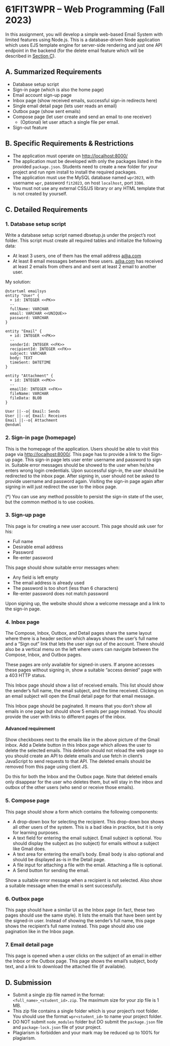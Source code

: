 # 61FIT3WPR – Web Programming (Fall 2023)

In this assignment, you will develop a simple web-based Email System with limited features using Node.js. This is a database-driven Node application which uses EJS template engine for server-side rendering and just one API endpoint in the backend (for the delete email feature which will be described in [Section C](#c-detailed-requirements)).

## A. Summarized Requirements

- Database setup script
- Sign-in page (which is also the home page)
- Email account sign-up page
- Inbox page (show received emails, successful sign-in redirects here)
- Single email detail page (lets user reads an email)
- Outbox page (show sent emails)
- Compose page (let user create and send an email to one receiver)
  - (Optional) let user attach a single file per email.
- Sign-out feature

## B. Specific Requirements & Restrictions

- The application must operate on <http://localhost:8000/>
- The application must be developed with only the packages listed in the provided `package.json`. Students need to create a new folder for your project and run npm install to install the required packages.
- The application must use the MySQL database named `wpr2023`, with username `wpr`, password `fit2023`, on host `localhost`, port `3306`.
- You must not use any external CSS/JS library or any HTML template that is not created by yourself.

## C. Detailed Requirements

### 1. Database setup script

Write a database setup script named dbsetup.js under the project’s root folder. This script must create all required tables and initialize the following data:

- At least 3 users, one of them has the email address <a@a.com>
- At least 8 email messages between these users. <a@a.com> has received at least 2 emails from others and and sent at least 2 email to another user.

My solution:

```plantuml
@startuml emailsys
entity "User" {
  + id: INTEGER <<PK>>
  --
  fullName: VARCHAR
  email: VARCHAR <<UNIQUE>>
  password: VARCHAR
}

entity "Email" {
  + id: INTEGER <<PK>>
  --
  senderId: INTEGER <<FK>>
  recipientId: INTEGER <<FK>>
  subject: VARCHAR
  body: TEXT
  timeSent: DATETIME
}

entity "Attachment" {
  + id: INTEGER <<PK>>
  --
  emailId: INTEGER <<FK>>
  fileName: VARCHAR
  fileData: BLOB
}

User ||--o{ Email: Sends
User ||--o{ Email: Receives
Email ||--o{ Attachment
@enduml
```

### 2. Sign-in page (homepage)

This is the homepage of the application. Users should be able to visit this page via <http://localhost:8000/>. This page has to provide a link to the Sign-up page. This sign-in page lets user enter username and password to sign in. Suitable error messages should be showed to the user when he/she enters wrong login credentials. Upon successful sign-in, the user should be redirected to the inbox page. After signing in, user should not be asked to provide username and password again. Visiting the sign-in page again after signing in will just redirect the user to the inbox page.

(*) You can use any method possible to persist the sign-in state of the user, but the common method is to use cookies.

### 3. Sign-up page

This page is for creating a new user account. This page should ask user for his:

- Full name
- Desirable email address
- Password
- Re-enter password

This page should show suitable error messages when:

- Any field is left empty
- The email address is already used
- The password is too short (less than 6 characters)
- Re-enter password does not match password

Upon signing up, the website should show a welcome message and a link to the sign-in page.

### 4. Inbox page

The Compose, Inbox, Outbox, and Detail pages share the same layout where there is a header section which always shows the user’s full name and a “Sign out” link that lets the user sign out of the account. There should also be a vertical menu on the left where users can navigate between the Compose, Inbox, and Outbox pages.

These pages are only available for signed-in users. If anyone accesses these pages without signing in, show a suitable “access denied” page with a 403 HTTP status.

This Inbox page should show a list of received emails. This list should show the sender’s full name, the email subject, and the time received. Clicking on an email subject will open the Email detail page for that email message.

This Inbox page should be paginated. It means that you don’t show all emails in one page but should show 5 emails per page instead. You should provide the user with links to different pages of the inbox.

#### Advanced requirement

Show checkboxes next to the emails like in the above picture of the Gmail inbox. Add a Delete button in this Inbox page which allows the user to delete the selected emails. This deletion should not reload the web page so you should create an API to delete emails and use fetch in client’s JavaScript to send requests to that API. The deleted emails should be removed from this page using client JS.

Do this for both the Inbox and the Outbox page. Note that deleted emails only disappear for the user who deletes them, but will stay in the inbox and outbox of the other users (who send or receive those emails).

### 5. Compose page

This page should show a form which contains the following components:

- A drop-down box for selecting the recipient. This drop-down box shows all other users of the system. This is a bad idea in practice, but it is only for learning purposes.
- A text field for entering the email subject. Email subject is optional. You should display the subject as (no subject) for emails without a subject like Gmail does.
- A text area for entering the email’s body. Email body is also optional and should be displayed as-is in the Detail page.
- A file input for attaching a file with the email. Attaching a file is optional.
- A Send button for sending the email.

Show a suitable error message when a recipient is not selected. Also show a suitable message when the email is sent successfully.

### 6. Outbox page

This page should have a similar UI as the Inbox page (in fact, these two pages should use the same style). It lists the emails that have been sent by the signed-in user. Instead of showing the sender’s full name, this page shows the recipient’s full name instead. This page should also use pagination like in the Inbox page.

### 7. Email detail page

This page is opened when a user clicks on the subject of an email in either the Inbox or the Outbox page. This page shows the email’s subject, body text, and a link to download the attached file (if available).

## D. Submission

- Submit a single zip file named in the format: `<full_name>_<student_id>.zip`. The maximum size for your zip file is 1 MB.
- This zip file contains a single folder which is your project’s root folder. You should use the format `wpr<student_id>` to name your project folder.
- DO NOT submit `node_modules` folder but DO submit the `package.json` file and `package-lock.json` file of your project.
- Plagiarism is forbidden and your mark may be reduced up to 100% for plagiarism.
